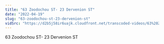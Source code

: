 ```yaml
---
title: "63 Zoodochou ST- 23 Dervenion ST"
date: "2022-04-19"
slug: "63-zoodochou-st-23-dervenion-st"
vidSrc: "https://d2b5j58ir6uajk.cloudfront.net/transcoded-videos/63%20Zoodochou%20ST-%2023%20Dervenion%20ST.mp4"
---
```


63 Zoodochou ST- 23 Dervenion ST
